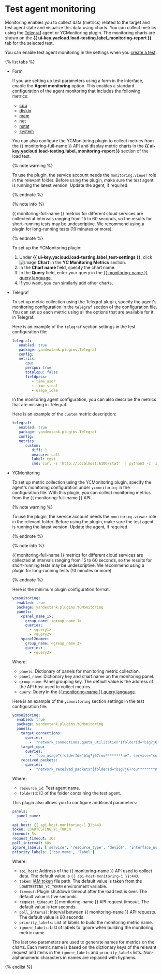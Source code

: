 # Test agent monitoring

Monitoring enables you to collect data (metrics) related to the target and test agent state and visualize this data using charts. You can collect metrics using the [Telegraf](https://github.com/influxdata/telegraf) agent or YCMonitoring plugin. The monitoring charts are shown on the **{{ ui-key.yacloud.load-testing.label_monitoring-report }}** tab for the selected test.

You can enable test agent monitoring in the settings when you [create a test](../operations/create-test-bucket.md#create-test):

{% list tabs %}

- Form

   If you are setting up test parameters using a form in the interface, enable the **Agent monitoring** option. This enables a standard configuration of the agent monitoring that includes the following metrics:

   * [cpu](https://github.com/influxdata/telegraf/tree/master/plugins/inputs/cpu)
   * [diskio](https://github.com/influxdata/telegraf/tree/master/plugins/inputs/diskio)
   * [mem](https://github.com/influxdata/telegraf/tree/master/plugins/inputs/mem)
   * [net](https://github.com/influxdata/telegraf/tree/master/plugins/inputs/net)
   * [nstat](https://github.com/influxdata/telegraf/tree/master/plugins/inputs/nstat)
   * [system](https://github.com/influxdata/telegraf/tree/master/plugins/inputs/system)

   You can also configure the YCMonitoring plugin to collect metrics from the {{ monitoring-full-name }} API and display metric charts in the **{{ ui-key.yacloud.load-testing.label_monitoring-report }}** section of the load test.

   {% note warning %}

   To use the plugin, the service account needs the `monitoring.viewer` role in the relevant folder.
   Before using the plugin, make sure the test agent is running the latest version. Update the agent, if required.

   {% endnote %}

   {% note info %}

   {{ monitoring-full-name }} metrics for different cloud services are collected at intervals ranging from 15 to 60 seconds, so the results for short-running tests may be undescriptive. We recommend using a plugin for long-running tests (10 minutes or more).

   {% endnote %}

   To set up the YCMonitoring plugin:

   1. Under **{{ ui-key.yacloud.load-testing.label_test-settings }}**, click ![image](../../_assets/plus-sign.svg) **Chart** in the **YC Monitoring Metrics** section.
   1. In the **Chart name** field, specify the chart name.
   1. In the **Query** field, enter your query in the [{{ monitoring-name }} query language](../../monitoring/concepts/querying.md).
   1. If you want, you can similarly add other charts.


- Telegraf

   To set up metric collection using the Telegraf plugin, specify the agent's monitoring configuration in the `telegraf` section of the configuration file. You can set up each metric using all the options that are available for it in Telegraf.

   Here is an example of the `telegraf` section settings in the test configuration file:

   ```yaml
   telegraf:
      enabled: true
      package: yandextank.plugins.Telegraf
      config:
      metrics:
         cpu:
         percpu: true
         totalcpu: false
         fieldpass:
            - time_user
            - time_steal
            - usage_idle
   ```

   In the monitoring agent configuration, you can also describe the metrics that are missing in Telegraf.

   Here is an example of the `custom` metric description:

   ```yaml
   telegraf:
      enabled: true
      package: yandextank.plugins.Telegraf
      config:
      metrics:
         custom:
            diff: 1
            measure: call
            label: test
            cmd: curl -s 'http://localhost:6100/stat'  | python3 -c 'import sys, json; j = json.load(sys.stdin); print("\n".join(rerp(c["values"]["accept"]) for c in j["charts"] if c["name"] == "localqueue_wait_time"))'
   ```

- YCMonitoring

   To set up metric collection using the YCMonitoring plugin, specify the agent's monitoring configuration under `ycmonitoring` in the configuration file. With this plugin, you can collect monitoring metrics from the {{ monitoring-full-name }} API.

   {% note warning %}

   To use the plugin, the service account needs the `monitoring.viewer` role in the relevant folder.
   Before using the plugin, make sure the test agent is running the latest version. Update the agent, if required.

   {% endnote %}

   {% note info %}

   {{ monitoring-full-name }} metrics for different cloud services are collected at intervals ranging from 15 to 60 seconds, so the results for short-running tests may be undescriptive. We recommend using a plugin for long-running tests (10 minutes or more).

   {% endnote %}

   Here is the minimum plugin configuration format:

   ```yaml
   ycmonitoring:
     enabled: true
     package: yandextank.plugins.YCMonitoring
     panels:
       <panel_name_1>:
         group_name: <group_name_1>
         queries:
           - <query1>
           - <query2>
       <panel2name>:
         group_name: <group_name_2>
         queries:
           - <query3>
   ```
   Where:
   * `panels`: Dictionary of panels for monitoring metric collection.
   * `panel_name`: Dictionary key and chart name on the monitoring panel.
   * `group_name`: Panel grouping key. The default value is the address of the API host used to collect metrics.
   * `query`: Query in the [{{ monitoring-name }} query language](../../monitoring/concepts/querying.md).

   Here is an example of the `ycmonitoring` section settings in the test configuration file:

   ```yaml
   ycmonitoring:
     enabled: true
     package: yandextank.plugins.YCMonitoring
     panels:
       target_connections:
         queries:
           - '"network_connections.quota_utilization"{folderId="b1g7j67rou********ne", service="compute", resource_id="agent007"}'
       target_cpu:
         queries:
           - '"cpu_usage"{folderId="b1g7j67rou********ne", service="compute", resource_id="agent007"}'
       received_packets:
         queries:
           - '"network_received_packets"{folderId="b1g7j67rou********ne", service="compute", resource_id="agent007", resource_type="vm", interface_number="*"}'
   ```
   Where:
   * `resource_id`: Test agent name.
   * `folderId`: ID of the folder containing the test agent. 

   This plugin also allows you to configure additional parameters:

   ```yaml
   panels:
     panel_name:
       ...
   api_host: {{ api-host-monitoring-1 }}:443
   token: LOADTESTING_YC_TOKEN
   timeout: 5s
   request_timeout: 10s
   poll_interval: 60s
   ignore_labels: ['service', 'resource_type', 'device', 'interface_number', 'source_metric', 'subcluster_name', 'shard', 'dc']
   priority_labels: ['cpu_name', 'label']
   ```

   Where:
   * `api_host`: Address of the {{ monitoring-name }} API used to collect data. The default value is `{{ api-host-monitoring-1 }}:443`.
   * `token`: [IAM token](../../iam/concepts/authorization/iam-token.md) file path. The default value is taken from the `LOADTESTING_YC_TOKEN` environment variable.
   * `timeout`: Plugin shutdown timeout after the load test is over. The default value is five seconds.
   * `request_timeout`: {{ monitoring-name }} API request timeout. The default value is ten seconds.
   * `poll_interval`: Interval between {{ monitoring-name }} API requests. The default value is 60 seconds.
   * `priority_labels`: List of labels to build the monitoring metric name.
   * `ignore_labels`: List of labels to ignore when building the monitoring metric name.

   The last two parameters are used to generate names for metrics on the charts. Each metric name is based on the dictionary keys of the relevant request and items in the `ignore_labels` and `priority_labels` lists. Non-alphanumeric characters in names are replaced with hyphens.

{% endlist %}
